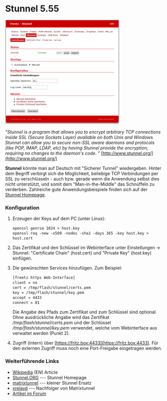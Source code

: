 # Stunnel 5.55

[![Stunnel Webinterface](../screenshots/202_md.png)](../screenshots/202.png)

*"Stunnel is a program that allows you to encrypt arbitrary TCP
connections inside SSL (Secure Sockets Layer) available on both Unix and
Windows. Stunnel can allow you to secure non-SSL aware daemons and
protocols (like POP, IMAP, LDAP, etc) by having Stunnel provide the
encryption, requiring no changes to the daemon's code. "*
[http://www.stunnel.org/](http://www.stunnel.org/)

**Stunnel** könnte man auf Deutsch mit "Sicherer Tunnel" wiedergeben.
Hinter dem Begriff verbirgt sich die Möglichkeit, beliebige TCP
Verbindungen per SSL zu verschlüsseln - auch bzw. gerade wenn die
Anwendung selbst dies nicht unterstützt, und somit dem
"Man-in-the-Middle" das Schnüffeln zu verderben. Zahlreiche gute
Anwendungsbeispiele finden sich auf der [Stunnel
Homepage](http://www.stunnel.org/examples/).

### Konfiguration

1.  Erzeugen der Keys auf dem PC (unter Linux):

    ``` 
    openssl genrsa 1024 > host.key
    openssl req -new -x509 -nodes -sha1 -days 365 -key host.key > host.cert
    ```

2.  Das Zertifikat und den Schlüssel im Webinterface unter Einstellungen
    → Stunnel: "Certificate Chain" (host.cert) und "Private Key"
    (host.key) einfügen.

<!-- -->

3.  Die gewünschten Services hinzufügen. Zum Beispiel:

    ``` 
    [freetz https Web-Interface]
    client = no
    cert = /tmp/flash/stunnel/certs.pem
    key = /tmp/flash/stunnel/key.pem
    accept = 4433
    connect = 81
    ```

    Die Angabe des Pfads zum Zertifikat und zum Schlüssel sind optional.
    Ohne ausdrückliche Angabe wird das Zertifikat
    */tmp/flash/stunnel/certs.pem* und der Schlüssel
    */tmp/flash/stunnel/key.pem* verwendet, welche vom Webinterface aus
    verwaltet werden (Punkt 2).

<!-- -->

4.  Zugriff (intern) über
    [https://fritz.box:4433](https://fritz.box:4433).
    Für den externen Zugriff muss noch eine Port-Freigabe eingetragen
    werden.

### Weiterführende Links

-   [Wikipedia](http://en.wikipedia.org/wiki/Stunnel)
    (EN) Article
-   [Stunnel.ORG](http://www.stunnel.org/) ---
    Stunnel Homepage
-   [matrixtunnel](matrixtunnel.md) --- kleiner Stunnel Ersatz
-   [xrelayd](xrelayd.md) --- Nachfolger von Matrixtunnel
-   [Artikel im
    Forum](http://www.ip-phone-forum.de/showthread.php?t=123174)

